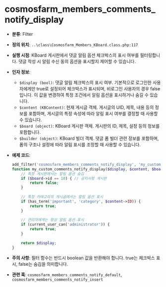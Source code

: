 # cosmosfarm_members_comments_notify_display

- **분류**: Filter
- **정의 위치**: `..\class\Cosmosfarm_Members_KBoard.class.php:117`
- **실행 시점**: KBoard 게시판에서 댓글 알림 옵션 체크박스의 표시 여부를 필터링합니다. 댓글 작성 시 알림 수신 동의 옵션을 표시할지 제어할 수 있습니다.
- **인자 정보**:
  - `$display (bool)`: 댓글 알림 체크박스의 표시 여부. 기본적으로 로그인한 사용자에게만 true로 설정되어 체크박스가 표시되며, 비로그인 사용자의 경우 false입니다. 이 값을 변경하여 특정 조건에서 알림 옵션을 표시하거나 숨길 수 있습니다.
  - `$content (KBContent)`: 현재 게시글 객체. 게시글의 UID, 제목, 내용 등의 정보를 포함하며, 게시글의 특정 속성에 따라 알림 표시 여부를 결정할 때 사용할 수 있습니다.
  - `$board (object)`: KBoard 게시판 객체. 게시판의 ID, 제목, 설정 등의 정보를 포함합니다.
  - `$builder (object)`: KBoard 빌더 객체. 댓글 폼 빌더 관련 정보를 포함하며, 폼의 구조나 설정에 따라 알림 표시를 조정할 때 사용할 수 있습니다.
- **예제 코드**:

  ```php
  add_filter('cosmosfarm_members_comments_notify_display', 'my_custom_comments_notify_display', 10, 4);
  function my_custom_comments_notify_display($display, $content, $board, $builder) {
      // 특정 게시판에서는 알림 옵션 숨김
      if ($board->id == 10) { // 공지사항 게시판
          return false;
      }
      
      // 특정 카테고리의 게시글에서는 알림 옵션 표시
      if (has_term('important', 'category', $content->ID)) {
          return true;
      }
      
      // 관리자에게는 항상 알림 옵션 표시
      if (current_user_can('administrator')) {
          return true;
      }
      
      return $display;
  }
  ```

- **주의 사항**: 필터 함수는 반드시 boolean 값을 반환해야 합니다. true는 체크박스 표시, false는 숨김을 의미합니다.
- **관련 훅**: `cosmosfarm_members_comments_notify_default`, `cosmosfarm_members_comments_notify_insert`
